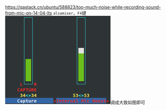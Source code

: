 https://qastack.cn/ubuntu/588823/too-much-noise-while-recording-sound-from-mic-on-14-04-lts
`alsamixer`，`F4`键
![](ubuntu-mic.png)调成大致如图即可